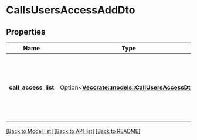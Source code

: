 # CallsUsersAccessAddDto

## Properties

Name | Type | Description | Notes
------------ | ------------- | ------------- | -------------
**call_access_list** | Option<[**Vec<crate::models::CallUsersAccessDto>**](CallUsersAccessDto.md)> | A list, in which each item specifies a call and a list of users to be given access to this call. | [optional]

[[Back to Model list]](../README.md#documentation-for-models) [[Back to API list]](../README.md#documentation-for-api-endpoints) [[Back to README]](../README.md)


